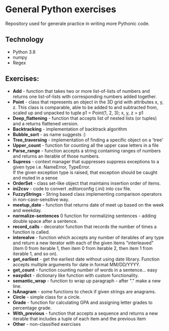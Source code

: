 # General Python exercises
Repository used for generale practice in writing more Pythonic code.

## Technology 
- Python 3.8
- numpy
- Regex

## Exercises:
- **Add** - function that takes two or more list-of-lists of numbers and returns one list-of-lists with corresponding numbers added together.
- **Point** - class that represents an object in the 3D grid with attributes x, y, z. This class is comparable, able to be added to and subtracted from, scaled up
          and unpacked to tuple p1 = Point(1, 2, 3); x, y, z = p1
- **Deep_flattening** - function that accepts list of nested lists (or tuples) and a returns flattened version.
- **Backtracking** - implementation of backtrack algorithm
- **Bubble_sort** - as name suggests :)
- **Tree_traversing** - implementation of finding a specific object on a 'tree'
- **Upper_count** - function for counting all the upper case letters in a file
- **Parse_range** - function accepts a string containing ranges of numbers and returns an iterable of those numbers.
- **Supress** - context manager that suppresses suppress exceptions to a given type i.e. NameError, TypeError.  
If the given exception type is raised, that exception should be caught and muted in a sense
- **OrderSet** - class set-like object that maintains insertion order of items.
- **ini2csv** - code to convert .editorconfig (.ini) into csv file.
- **FuzzyStrings** - String based class implementing comparison operators in non-case-sensitive way.
- **meetup_date** - function that returns date of meet up based on the week and weekday.
- **normalize-sentences** 0 function for normalizing sentences - adding double space after a sentence.
- **record_calls** - decorator function that records the number of times a function is called.
- **interealve** - function which accepts any number of iterables of any type and return a new iterator with 
each of the given items "interleaved" (item 0 from iterable 1, then item 0 from iterable 2, then item 1 from iterable 1, 
and so on).
- **get_earliest** - get the earliest date without using date library. Function accepts multiple arguments for date in 
    format MM/DD/YYYY.
- **get_count** - function counting number of words in a sentence... easy  
- **easydict** - dictionary like function with custom functionality.
- **semantic_wrap** - function to wrap up paragraph - after "." make a new line.
- **IsAnagram** - some functions to check if given strings are anagrams.
- **Circle** - simple class for a circle.
- **Grade** - function for calculating GPA and assigning letter grades to percentage grade.
- **With_previous** - function that accepts a sequence and returns a new iterable
  that includes a tuple of each item and the previous item 
- **Other** - non-classified exercises 

